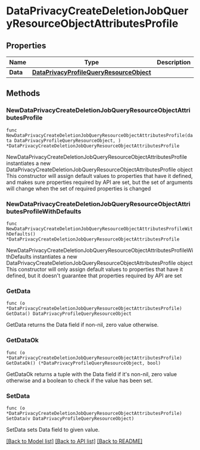 # DataPrivacyCreateDeletionJobQueryResourceObjectAttributesProfile

## Properties

Name | Type | Description | Notes
------------ | ------------- | ------------- | -------------
**Data** | [**DataPrivacyProfileQueryResourceObject**](DataPrivacyProfileQueryResourceObject.md) |  | 

## Methods

### NewDataPrivacyCreateDeletionJobQueryResourceObjectAttributesProfile

`func NewDataPrivacyCreateDeletionJobQueryResourceObjectAttributesProfile(data DataPrivacyProfileQueryResourceObject, ) *DataPrivacyCreateDeletionJobQueryResourceObjectAttributesProfile`

NewDataPrivacyCreateDeletionJobQueryResourceObjectAttributesProfile instantiates a new DataPrivacyCreateDeletionJobQueryResourceObjectAttributesProfile object
This constructor will assign default values to properties that have it defined,
and makes sure properties required by API are set, but the set of arguments
will change when the set of required properties is changed

### NewDataPrivacyCreateDeletionJobQueryResourceObjectAttributesProfileWithDefaults

`func NewDataPrivacyCreateDeletionJobQueryResourceObjectAttributesProfileWithDefaults() *DataPrivacyCreateDeletionJobQueryResourceObjectAttributesProfile`

NewDataPrivacyCreateDeletionJobQueryResourceObjectAttributesProfileWithDefaults instantiates a new DataPrivacyCreateDeletionJobQueryResourceObjectAttributesProfile object
This constructor will only assign default values to properties that have it defined,
but it doesn't guarantee that properties required by API are set

### GetData

`func (o *DataPrivacyCreateDeletionJobQueryResourceObjectAttributesProfile) GetData() DataPrivacyProfileQueryResourceObject`

GetData returns the Data field if non-nil, zero value otherwise.

### GetDataOk

`func (o *DataPrivacyCreateDeletionJobQueryResourceObjectAttributesProfile) GetDataOk() (*DataPrivacyProfileQueryResourceObject, bool)`

GetDataOk returns a tuple with the Data field if it's non-nil, zero value otherwise
and a boolean to check if the value has been set.

### SetData

`func (o *DataPrivacyCreateDeletionJobQueryResourceObjectAttributesProfile) SetData(v DataPrivacyProfileQueryResourceObject)`

SetData sets Data field to given value.



[[Back to Model list]](../README.md#documentation-for-models) [[Back to API list]](../README.md#documentation-for-api-endpoints) [[Back to README]](../README.md)


